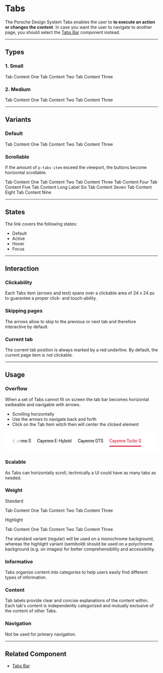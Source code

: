 # Tabs

The Porsche Design System Tabs enables the user to **to execute an action or changes the content**. 
In case you want the user to navigate to another page, you should select the [Tabs Bar](#/components/tabs-bar) component instead.

---

## Types

### 1. Small

<p-tabs size="small">
  <p-tabs-item label="Item One" selected=""><p-text>Tab Content One</p-text></p-tabs-item>
  <p-tabs-item label="Item Two"><p-text>Tab Content Two</p-text></p-tabs-item>
  <p-tabs-item label="Item Three"><p-text>Tab Content Three</p-text></p-tabs-item>
</p-tabs>


### 2. Medium

<p-tabs size="medium">
  <p-tabs-item label="Item One" selected=""><p-text>Tab Content One</p-text></p-tabs-item>
  <p-tabs-item label="Item Two">Tab Content Two</p-tabs-item>
  <p-tabs-item label="Item Three">Tab Content Three</p-tabs-item>
</p-tabs>


---

## Variants

### Default

<p-tabs size="small">
  <p-tabs-item label="Item One" selected=""><p-text>Tab Content One</p-text></p-tabs-item>
  <p-tabs-item label="Item Two">Tab Content Two</p-tabs-item>
  <p-tabs-item label="Item Three">Tab Content Three</p-tabs-item>
</p-tabs>


### Scrollable

If the amount of `p-tabs-item` exceed the viewport, the buttons become horizontal scrollable.

<p-tabs>
  <p-tabs-item label="Item One" selected=""><p-text>Tab Content One</p-text></p-tabs-item>
  <p-tabs-item label="Item Two">Tab Content Two</p-tabs-item>
  <p-tabs-item label="Item Three">Tab Content Three</p-tabs-item>
  <p-tabs-item label="Item Four">Tab Content Four</p-tabs-item>
  <p-tabs-item label="Item Five">Tab Content Five</p-tabs-item>
  <p-tabs-item label="Long Label Six">Tab Content Long Label Six</p-tabs-item>
  <p-tabs-item label="Item Seven">Tab Content Seven</p-tabs-item>
  <p-tabs-item label="Item Eight">Tab Content Eight</p-tabs-item>
  <p-tabs-item label="Item Nine">Tab Content Nine</p-tabs-item>
</p-tabs>




---

## States

The link covers the following states:

* Default
* Active
* Hover
* Focus

---

## Interaction

### Clickability

Each Tabs item (arrows and text) spans over a clickable area of 24 x 24 px to guarantee a proper click- and touch-ability.

### Skipping pages

The arrows allow to skip to the previous or next tab and therefore interactive by default. 

### Current tab

The current tab position is always marked by a red underline. By default, the current page item is not clickable.

---

## Usage

### Overflow

When a set of Tabs cannot fit on screen the tab bar becomes horizontal swibeable and navigable with arrows.

- Scrolling horizontally
- Use the arrows to navigate back and forth
- Click on the Tab Item witch then will center the clicked element

![Possible overflow](./assets/tab-overflow.png)

### Scalable

As Tabs can horizontally scroll, technically a UI could have as many tabs as needed.

### Weight

Standard

<p-tabs weight="regular">
  <p-tabs-item label="Item One" selected=""><p-text>Tab Content One</p-text></p-tabs-item>
  <p-tabs-item label="Item Two">Tab Content Two</p-tabs-item>
  <p-tabs-item label="Item Three">Tab Content Three</p-tabs-item>
</p-tabs>

Highlight

<p-tabs weight="semibold">
  <p-tabs-item label="Item One" selected=""><p-text>Tab Content One</p-text></p-tabs-item>
  <p-tabs-item label="Item Two">Tab Content Two</p-tabs-item>
  <p-tabs-item label="Item Three">Tab Content Three</p-tabs-item>
</p-tabs>

The standard variant (regular) will be used on a monochrome background, whereas the highlight variant (semibold) should be 
used on a polychrome background (e.g. on images) for better comprehensibility and accessibility.

### Informative

Tabs organize content into categories to help users easily find different types of information.

### Content

Tab labels provide clear and concise explanations of the content within. Each tab's content is independently categorized and mutually exclusive of the content of other Tabs.

### Navigation

Not be used for primary navigation.


---

## Related Component
* [Tabs Bar](#/components/tabs-bar)

